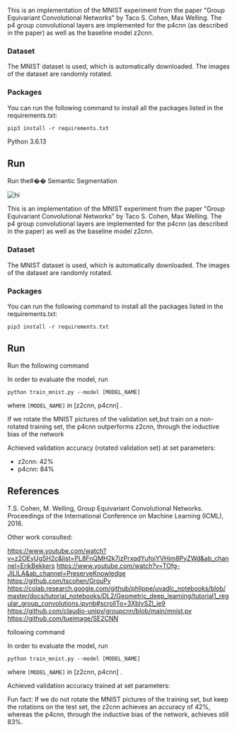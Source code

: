 This is an implementation of the MNIST experiment from the paper "Group Equivariant Convolutional Networks" by Taco S. Cohen, Max Welling. The p4 group convolutional layers are implemented for the p4cnn (as described in the paper) as well as the baseline model z2cnn. 

### Dataset
The MNIST dataset is used, which is automatically downloaded. The images of the dataset are randomly rotated. 

### Packages

You can run the following command to install all the packages listed in the requirements.txt:

    pip3 install -r requirements.txt

Python 3.6.13

## Run

Run the#�� Semantic Segmentation

<img src="seg.png" alt="hi" class="inline"/>

This is an implementation of the MNIST experiment from the paper "Group Equivariant Convolutional Networks" by Taco S. Cohen, Max Welling. The p4 group convolutional layers are implemented for the p4cnn (as described in the paper) as well as the baseline model z2cnn. 

### Dataset
The MNIST dataset is used, which is automatically downloaded. The images of the dataset are randomly rotated. 

### Packages

You can run the following command to install all the packages listed in the requirements.txt:

    pip3 install -r requirements.txt

## Run

Run the following command 
 
In order to evaluate the model, run

`python train_mnist.py --model [MODEL_NAME]`

where `[MODEL_NAME]` in [z2cnn, p4cnn] .

If we rotate the MNIST pictures of the validation set,but train on a non-rotated training set, the p4cnn outperforms z2cnn, through the inductive bias of the network

Achieved validation accuracy (rotated validation set) at set parameters: 
- z2cnn: 42%
- p4cnn: 84% 


## References

T.S. Cohen, M. Welling, Group Equivariant Convolutional Networks. Proceedings of the International Conference on Machine Learning (ICML), 2016.

Other work consulted: 

https://www.youtube.com/watch?v=z2OEyUgSH2c&list=PL8FnQMH2k7jzPrxqdYufoiYVHim8PyZWd&ab_channel=ErikBekkers
https://www.youtube.com/watch?v=TOfg-JlLILA&ab_channel=PreserveKnowledge
https://github.com/tscohen/GrouPy
https://colab.research.google.com/github/phlippe/uvadlc_notebooks/blob/master/docs/tutorial_notebooks/DL2/Geometric_deep_learning/tutorial1_regular_group_convolutions.ipynb#scrollTo=3XblvSZl_ie9
https://github.com/claudio-unipv/groupcnn/blob/main/mnist.py
https://github.com/tueimage/SE2CNN


 following command 
 
In order to evaluate the model, run

`python train_mnist.py --model [MODEL_NAME]`

where `[MODEL_NAME]` in [z2cnn, p4cnn] .

Achieved validation accuracy trained at set parameters: 


Fun fact: If we do not rotate the MNIST pictures of the training set, but keep the rotations on the test set, 
the z2cnn achieves an accuracy of 42%, whereas the p4cnn, through the inductive bias of the network, achieves still 83%.